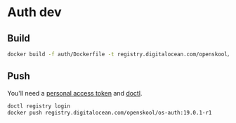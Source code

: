 # Auth dev

## Build

```sh
docker build -f auth/Dockerfile -t registry.digitalocean.com/openskool/os-auth:19.0.1-r1 .
```

## Push

You'll need a [personal access token](https://docs.digitalocean.com/reference/api/create-personal-access-token/) and [doctl](https://docs.digitalocean.com/reference/doctl/how-to/install/).

```sh
doctl registry login
docker push registry.digitalocean.com/openskool/os-auth:19.0.1-r1
```
